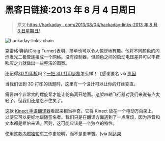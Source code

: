 # 黑客日链接:2013 年 8 月 4 日周日

> 原文:[https://hackaday . com/2013/08/04/hackaday-links-2013 年 8 月 3 日星期日/](https://hackaday.com/2013/08/04/hackaday-links-sunday-august-3rd-2013/)

![hackaday-links-chain](../Images/da184e9bde007f88b719f5aafc440574.png)

克雷格·特纳(Craig Turner)表明，简单也可以令人惊讶地有趣。他将不同颜色的闪烁发光二极管连接成一个网格。没有控制器，但颜色之间的启动电压差异可以不费吹灰之力就做出一些整洁的图案。

还记得[3D 打印枪](http://reason.com/blog/2013/07/26/from-the-makers-of-nervous-legislators-n)吗？[一把 3D 打印步枪](http://www.youtube.com/watch?v=Ow3lO_ViXkk)怎么样！【感谢匿名 via [原因](http://reason.com/blog/2013/07/26/from-the-makers-of-nervous-legislators-n)

当我们谈到 3D 打印的话题时，这里有一个设计可以让你的灯丝变直。

需要四个非常大的螺旋桨才能让鸵鸟离开地面。这架四轴飞行器对我们来说有点太轻了，但我们还是忍不住笑了。

这款 [Kinect 手语翻译器](http://www.youtube.com/watch?v=_9-dWtjOGgc)看起来相当神奇。它将 Kinect 放在一个电动万向架上，以便它可以更好地跟随签名者。我们只是在翻译方面遇到了一点麻烦，因为声音和文本都是希伯来语。否则，这可能应该是一个独立的特性。

使用这款[内燃独轮车](http://www.youtube.com/watch?v=jQDdB0cjlNs)工作更聪明，而不是更辛苦。[via [阿达果](http://www.adafruit.com/blog/2013/07/31/wheelbarrow-with-internal-combustion-engine/)